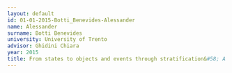 ```yaml
---
layout: default 
id: 01-01-2015-Botti_Benevides-Alessander
name: Alessander
surname: Botti Benevides
university: University of Trento
advisor: Ghidini Chiara
year: 2015
title: From states to objects and events through stratification&#58; A formal account and an application to data analytics
---
```

